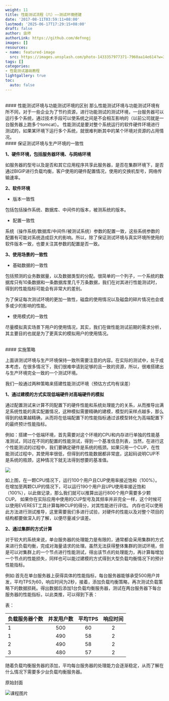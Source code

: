 ```yaml
---
weight: 11
title: 性能测试流程（六）——测试环境搭建
date: '2017-08-11T03:59:11+08:00'
lastmod: '2025-06-17T17:29:15+08:00'
draft: false
author: 虫师
authorLink: https://github.com/defnngj
images: []
resources:
- name: featured-image
  src: https://images.unsplash.com/photo-1433357977371-7960aa14e614?w=300
tags: []
categories:
- 性能测试基础教程
lightgallery: true
toc:
  auto: false
---
```




<br>
#### 性能测试环境与功能测试环境的区别
那么性能测试环境与功能测试环境有所不同，对于一些企业为了节约资源，进行功能测试的测试环境，一台服务器可以运行多个系统，通过技术手段可以使系统之间是不会相互影响的（以前公司就是一台服务器上跑多个tomcat）。
性能测试是要对整个系统运行的软件硬件环境进行测试的，如果某环境下运行多个系统，就很难判断其中的某个环境对资源的占用情况。

<br>
#### 保证测试环境与生产环境的一致性 

__1、硬件环境，包括服务器环境、与网络环境__

如服务器的型号以及是否和其它应用程序共享此服务器，是否在集群环境下，是否通过BIGIP进行负载均衡，客户使用的硬件配置情况，使用的交换机型号，网络传输速率。

__2、软件环境__

* 版本一致性

包括包括操作系统、数据库、中间件的版本，被测系统的版本。

* 配置一致性

系统（操作系统/数据库/中间件/被测试系统）参数的配置一致，这些系统参数的配置有可能对系统造成巨大的影响。所以，除了保证测试环境与真实环境所使用的软件版本一致，也要关注其参数的配置是否一致。

__3、使用场景的一致性__

* 基础数据的一致性

包括预测的业务数据量，以及数据类型的分配。很简单的一个列子，一个系统的数据库只有10条数据和一条数据库里几千万条数据，我们在对其进行性能测试时，得到的性能指标可能会有非常大的差别。

为了保证每次测试环境的更加一致性，磁盘的使用情况以及磁盘的碎片情况也会或多或少的影响的性能。

* 使用模式的一致性

尽量模拟真实场景下用户的使用情况，其实，我们在做性能测试前期的需求分析，其主要目的也就是为了更真实的模拟用户的使用情况。

<br>
#### 实施策略

上面讲测试环境与生产环境保持一致所需要注意的内容。在实际的测试中，处于成本考虑，在很多情况下，我们很难申请到足够的且一致的资源，所以，很难搭建出与生产环境完全一致的一个测试环境。

我们一般通过两种策略来搭建性能测试环境（预估方式均有误差）

__1、通过建模的方式实现低端硬件对高端硬件的模拟__

通过配置测试来计算不同配置下的硬件性能和系统处理能力的关系，从而推导出满足系统性能的真实配置情况，这种模拟需要精确的建模，模型的采样点越多，那么得到的结果越精确，从而将在低端配置下的性能指标通过该模型转化为高端配置下的最终预计性能指标。

例如：搭建一个低端环境，首先需要对这个环境的CPU和内存进行单独的性能基准测试，同过在不同的配置的性能测试，得到一个基准信息列表，当然，在进行这个性能测试的过程中，我们要确定硬件是系统的瓶颈。如果只用一个CUP，在性能测试过程中，其使用率很低，但得到的性能数据都非常底，这起码说明CUP不是系统的瓶颈，这种情况下就无法得到想要的基准值。

![](http://img.testclass.net/cpu_expand.png)

如上图，在一颗CPU情况下，运行100个用户且CUP使用率接近饱和（100%）。在增加至两颗CUP的情况下，可以运行190个用户且UPU使用率接近饱和（100%），以此做记录，那么我们就可以推算出运行800个用户需要多少颗CUP。
如果你在实际应用中使用的CUP型号及其频率并非完全一样，这个时候可以使用EVEREST工具计算每种CUP的得分，对其性能进行评估。
内存也可以使用此方法进行测试推导，这里需要我们多进行试验，对硬件的性能以及对整个项目的结构都要做深入的了解，以便尽量减少误差。

__2、通过集群的方式计算__

对于较大的系统来说，单台服务器的处理能力是有限的，通常都会采用集群的方式来进行负载均衡，完成对海量请求的处理。虽然无法获得整体集群的测试环境，但是可以对集群上的一个节点进行性能测试，得出该节点的处理能力，再计算每增加一个节点的性能损失，同样也可以能过建模的方式得到大型负载均衡情况下的预计性能指标。

例如:首先在单台服务器上获得具体的性能指标，每台服务器能够承受500用户并发，平均TPS为60，响应时间为2秒，接着，添加负载均衡策略，再次测试负载策略下的数据损耗。得出数据后添加1台负载均衡服务器，测试在两台服务器下每台服务器的性能指标，以此类推，可以得到下表：

表：

| 负载服务器个数   | 并发用户数     | 平均TPS  |  响应时间 |
| ------------- |:-------------:| :-----:|:-------:|
|    1          |      500      | 60    | 2      |
|    1          |      490      | 58    | 2      |
|    2          |      490      | 58    | 2      |
|    3          |      480      | 57    | 2      |     

随着负载均衡服务器的添加，平均每台服务器的处理能力会逐渐稳定，从而了解在什么情况下需要多少台负载均衡服务器。




原始封面

![课程图片](https://images.unsplash.com/photo-1433357977371-7960aa14e614?w=300)


